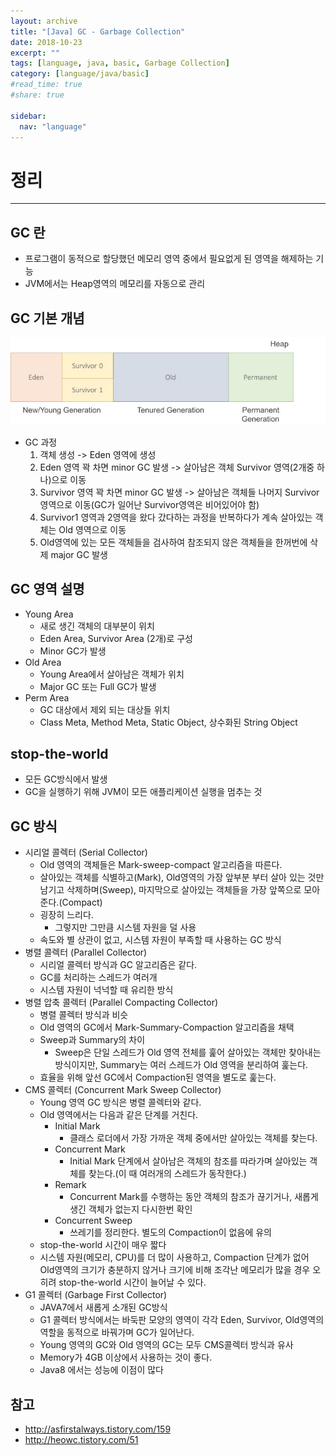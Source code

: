 ```yaml
---
layout: archive
title: "[Java] GC - Garbage Collection"
date: 2018-10-23
excerpt: ""
tags: [language, java, basic, Garbage Collection]
category: [language/java/basic]
#read_time: true
#share: true

sidebar:
  nav: "language"
---
```


# 정리

* * *

## GC 란

* 프로그램이 동적으로 할당했던 메모리 영역 중에서 필요없게 된 영역을 해제하는 기능
* JVM에서는 Heap영역의 메모리를 자동으로 관리

## GC 기본 개념

![garbage-collection01](/assets/image/language/java/basic/garbage-collection01.jpg)

* GC 과정
  1. 객체 생성 -> Eden 영역에 생성
  2. Eden 영역 꽉 차면 minor GC 발생 -> 살아남은 객체 Survivor 영역(2개중 하나)으로 이동
  3. Survivor 영역 꽉 차면 minor GC 발생 -> 살아남은 객체들 나머지 Survivor 영역으로 이동(GC가 일어난 Survivor영역은 비어있어야 함)
  4. Survivor1 영역과 2영역을 왔다 갔다하는 과정을 반복하다가 계속 살아있는 객체는 Old 영역으로 이동
  5. Old영역에 있는 모든 객체들을 검사하여 참조되지 않은 객체들을 한꺼번에 삭제 major GC 발생

## GC 영역 설명

* Young Area
  * 새로 생긴 객체의 대부분이 위치
  * Eden Area, Survivor Area (2개)로 구성
  * Minor GC가 발생
* Old Area
  * Young Area에서 살아남은 객체가 위치
  * Major GC 또는 Full GC가 발생
* Perm Area
  * GC 대상에서 제외 되는 대상들 위치
  * Class Meta, Method Meta, Static Object, 상수화된 String Object

## stop-the-world

* 모든 GC방식에서 발생
* GC을 실행하기 위해 JVM이 모든 애플리케이션 실행을 멈추는 것

## GC 방식

* 시리얼 콜렉터 (Serial Collector)
  * Old 영역의 객체들은 Mark-sweep-compact 알고리즘을 따른다.
  * 살아있는 객체를 식별하고(Mark), Old영역의 가장 앞부분 부터 살아 있는 것만 남기고 삭제하며(Sweep), 마지막으로 살아있는 객체들을 가장 앞쪽으로 모아준다.(Compact)
  * 굉장히 느리다.
    * 그렇지만 그만큼 시스템 자원을 덜 사용
  * 속도와 별 상관이 없고, 시스템 자원이 부족할 때 사용하는 GC 방식
* 병렬 콜렉터 (Parallel Collector)
  * 시리얼 콜렉터 방식과 GC 알고리즘은 같다.
  * GC를 처리하는 스레드가 여러개
  * 시스템 자원이 넉넉할 때 유리한 방식
* 병렬 압축 콜렉터 (Parallel Compacting Collector)
  * 병렬 콜렉터 방식과 비슷
  * Old 영역의 GC에서 Mark-Summary-Compaction 알고리즘을 채택
  * Sweep과 Summary의 차이
    * Sweep은 단일 스레드가 Old 영역 전체를 훑어 살아있는 객체만 찾아내는 방식이지만, Summary는 여러 스레드가 Old 영역을 분리하여 훑는다.
  * 효율을 위해 앞선 GC에서 Compaction된 영역을 별도로 훑는다.
* CMS 콜렉터 (Concurrent Mark Sweep Collector)
  * Young 영역 GC 방식은 병렬 콜렉터와 같다.
  * Old 영역에서는 다음과 같은 단계를 거친다.
    * Initial Mark
      * 클래스 로더에서 가장 가까운 객체 중에서만 살아있는 객체를 찾는다.
    * Concurrent Mark
      * Initial Mark 단계에서 살아남은 객체의 참조를 따라가며 살아있는 객체를 찾는다.(이 때 여러개의 스레드가 동작한다.)
    * Remark
      * Concurrent Mark를 수행하는 동안 객체의 참조가 끊기거나, 새롭게 생긴 객체가 없는지 다시한번 확인
    * Concurrent Sweep
      * 쓰레기를 정리한다. 별도의 Compaction이 없음에 유의
  * stop-the-world 시간이 매우 짧다
  * 시스템 자원(메모리, CPU)를 더 많이 사용하고, Compaction 단계가 없어 Old영역의 크기가 충분하지 않거나 크기에 비해 조각난 메모리가 많을 경우 오히려 stop-the-world 시간이 늘어날 수 있다.
* G1 콜렉터 (Garbage First Collector)
  * JAVA7에서 새롭게 소개된 GC방식
  * G1 콜렉터 방식에서는 바둑판 모양의 영역이 각각 Eden, Survivor, Old영역의 역할을 동적으로 바꿔가며 GC가 일어난다.
  * Young 영역의 GC와 Old 영역의 GC는 모두 CMS콜렉터 방식과 유사
  * Memory가 4GB 이상에서 사용하는 것이 좋다.
  * Java8 에서는 성능에 이점이 많다

## 참고

* <http://asfirstalways.tistory.com/159>
* <http://heowc.tistory.com/51>